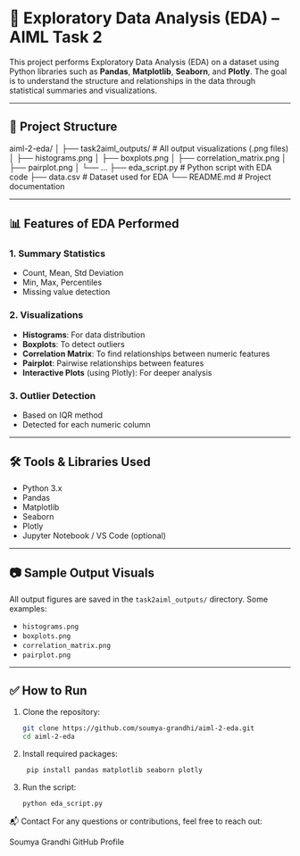 # 🧪 Exploratory Data Analysis (EDA) – AIML Task 2

This project performs Exploratory Data Analysis (EDA) on a dataset using Python libraries such as **Pandas**, **Matplotlib**, **Seaborn**, and **Plotly**. The goal is to understand the structure and relationships in the data through statistical summaries and visualizations.

---

## 📁 Project Structure

aiml-2-eda/
│
├── task2aiml_outputs/ # All output visualizations (.png files)
│ ├── histograms.png
│ ├── boxplots.png
│ ├── correlation_matrix.png
│ ├── pairplot.png
│ └── ...
├── eda_script.py # Python script with EDA code
├── data.csv # Dataset used for EDA
└── README.md # Project documentation


---

## 📊 Features of EDA Performed

### 1. **Summary Statistics**
- Count, Mean, Std Deviation
- Min, Max, Percentiles
- Missing value detection

### 2. **Visualizations**
- **Histograms**: For data distribution
- **Boxplots**: To detect outliers
- **Correlation Matrix**: To find relationships between numeric features
- **Pairplot**: Pairwise relationships between features
- **Interactive Plots** (using Plotly): For deeper analysis

### 3. **Outlier Detection**
- Based on IQR method
- Detected for each numeric column

---

## 🛠 Tools & Libraries Used

- Python 3.x
- Pandas
- Matplotlib
- Seaborn
- Plotly
- Jupyter Notebook / VS Code (optional)

---

## 📷 Sample Output Visuals

All output figures are saved in the `task2aiml_outputs/` directory. Some examples:

- `histograms.png`
- `boxplots.png`
- `correlation_matrix.png`
- `pairplot.png`

---

## ✅ How to Run

1. Clone the repository:
   ```bash
   git clone https://github.com/soumya-grandhi/aiml-2-eda.git
   cd aiml-2-eda
2. Install required packages:
   ```bash
    pip install pandas matplotlib seaborn plotly
3. Run the script:
   ```bash
   python eda_script.py


📬 Contact
For any questions or contributions, feel free to reach out:

Soumya Grandhi
GitHub Profile
